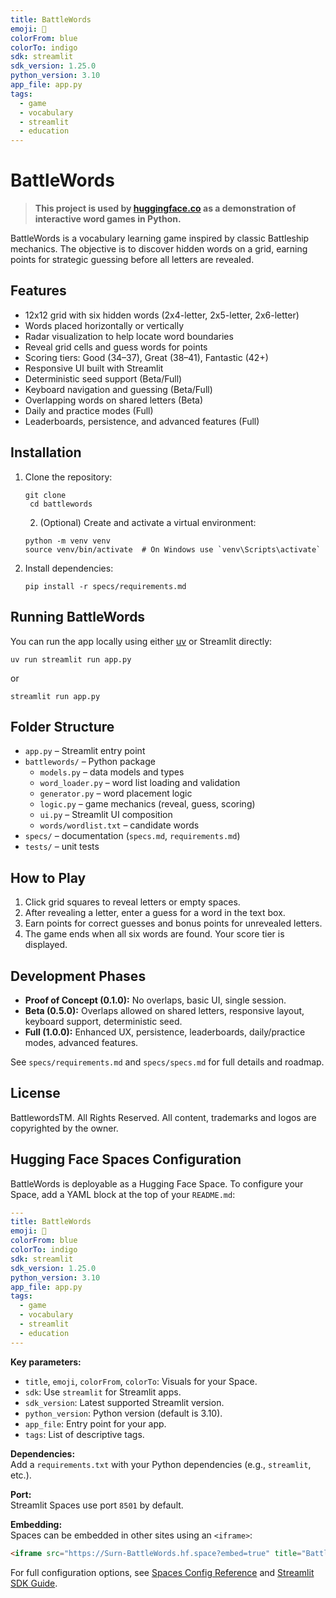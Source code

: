 ```yaml
---
title: BattleWords
emoji: 🎲
colorFrom: blue
colorTo: indigo
sdk: streamlit
sdk_version: 1.25.0
python_version: 3.10
app_file: app.py
tags:
  - game
  - vocabulary
  - streamlit
  - education
---
```


# BattleWords

> **This project is used by [huggingface.co](https://huggingface.co/spaces/Surn/BattleWords) as a demonstration of interactive word games in Python.**

BattleWords is a vocabulary learning game inspired by classic Battleship mechanics. The objective is to discover hidden words on a grid, earning points for strategic guessing before all letters are revealed.

## Features

- 12x12 grid with six hidden words (2x4-letter, 2x5-letter, 2x6-letter)
- Words placed horizontally or vertically
- Radar visualization to help locate word boundaries
- Reveal grid cells and guess words for points
- Scoring tiers: Good (34–37), Great (38–41), Fantastic (42+)
- Responsive UI built with Streamlit
- Deterministic seed support (Beta/Full)
- Keyboard navigation and guessing (Beta/Full)
- Overlapping words on shared letters (Beta)
- Daily and practice modes (Full)
- Leaderboards, persistence, and advanced features (Full)

## Installation
1. Clone the repository:
   ```
   git clone
    cd battlewords
   ```
   2. (Optional) Create and activate a virtual environment:
    ```
    python -m venv venv
    source venv/bin/activate  # On Windows use `venv\Scripts\activate`
    ```
3. Install dependencies:
    ```
    pip install -r specs/requirements.md
    ```


## Running BattleWords

You can run the app locally using either [uv](https://github.com/astral-sh/uv) or Streamlit directly:

```
uv run streamlit run app.py
```

or
```
streamlit run app.py
```

## Folder Structure

- `app.py` – Streamlit entry point
- `battlewords/` – Python package
  - `models.py` – data models and types
  - `word_loader.py` – word list loading and validation
  - `generator.py` – word placement logic
  - `logic.py` – game mechanics (reveal, guess, scoring)
  - `ui.py` – Streamlit UI composition
  - `words/wordlist.txt` – candidate words
- `specs/` – documentation (`specs.md`, `requirements.md`)
- `tests/` – unit tests

## How to Play

1. Click grid squares to reveal letters or empty spaces.
2. After revealing a letter, enter a guess for a word in the text box.
3. Earn points for correct guesses and bonus points for unrevealed letters.
4. The game ends when all six words are found. Your score tier is displayed.

## Development Phases

- **Proof of Concept (0.1.0):** No overlaps, basic UI, single session.
- **Beta (0.5.0):** Overlaps allowed on shared letters, responsive layout, keyboard support, deterministic seed.
- **Full (1.0.0):** Enhanced UX, persistence, leaderboards, daily/practice modes, advanced features.

See `specs/requirements.md` and `specs/specs.md` for full details and roadmap.

## License

BattlewordsTM. All Rights Reserved. All content, trademarks and logos are copyrighted by the owner.

## Hugging Face Spaces Configuration

BattleWords is deployable as a Hugging Face Space. To configure your Space, add a YAML block at the top of your `README.md`:

```yaml
---
title: BattleWords
emoji: 🎲
colorFrom: blue
colorTo: indigo
sdk: streamlit
sdk_version: 1.25.0
python_version: 3.10
app_file: app.py
tags:
  - game
  - vocabulary
  - streamlit
  - education
---
```

**Key parameters:**
- `title`, `emoji`, `colorFrom`, `colorTo`: Visuals for your Space.
- `sdk`: Use `streamlit` for Streamlit apps.
- `sdk_version`: Latest supported Streamlit version.
- `python_version`: Python version (default is 3.10).
- `app_file`: Entry point for your app.
- `tags`: List of descriptive tags.

**Dependencies:**  
Add a `requirements.txt` with your Python dependencies (e.g., `streamlit`, etc.).

**Port:**  
Streamlit Spaces use port `8501` by default.

**Embedding:**  
Spaces can be embedded in other sites using an `<iframe>`:

```html
<iframe src="https://Surn-BattleWords.hf.space?embed=true" title="BattleWords"></iframe>
```

For full configuration options, see [Spaces Config Reference](https://huggingface.co/docs/hub/spaces-config-reference) and [Streamlit SDK Guide](https://huggingface.co/docs/hub/spaces-sdks-streamlit).


